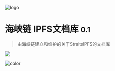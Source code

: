 <!-- _coverpage.md -->

![logo](_media/icon.svg)

# 海峡链 IPFS文档库 <small>0.1</small>

> 由海峡链建立和维护的关于StraitsIPFS的文档库


<!-- 背景图片 -->

![](_media/bg.png)

<!-- 背景色 -->

![color](#f0f0f0)